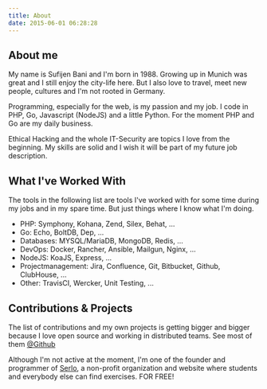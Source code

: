 ```yaml
---
title: About
date: 2015-06-01 06:28:28
---
```


## About me
My name is Sufijen Bani and I'm born in 1988. Growing up in Munich was great and I still enjoy the city-life here. But I also love to travel, meet new people, cultures and I'm not rooted in Germany.

Programming, especially for the web, is my passion and my job. I code in PHP, Go, Javascript (NodeJS) and a little Python. For the moment PHP and Go are my daily business.

Ethical Hacking and the whole IT-Security are topics I love from the beginning. My skills are solid and I wish it will be part of my future job description.

## What I've Worked With
The tools in the following list are tools I've worked with for some time during my jobs and in my spare time. But just things where I know what I'm doing.

 - PHP: Symphony, Kohana, Zend, Silex, Behat, ...
 - Go: Echo, BoltDB, Dep, ...
 - Databases: MYSQL/MariaDB, MongoDB, Redis, ...
 - DevOps: Docker, Rancher, Ansible, Mailgun, Nginx, ...
 - NodeJS: KoaJS, Express, ...
 - Projectmanagement: Jira, Confluence, Git, Bitbucket, Github, ClubHouse, ...
 - Other: TravisCI, Wercker, Unit Testing, ...

## Contributions & Projects
The list of contributions and my own projects is getting bigger and bigger because I love open source and working in distributed teams.
See most of them [@Github](https://github.com/sbani)

Although I'm not active at the moment, I'm one of the founder and programmer of [Serlo](https://serlo.org), a non-profit organization and website where students and everybody else can find exercises. FOR FREE!
